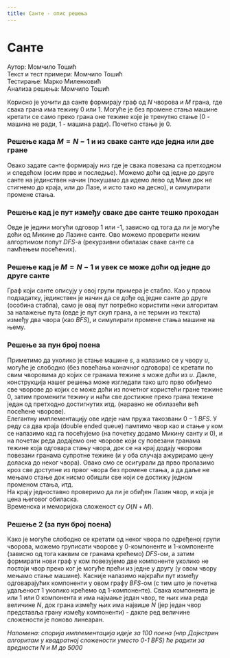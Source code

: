 ```yaml
---
title: Санте - опис решења
---
```


# Санте

Аутор: Момчило Тошић<br>
Текст и тест примери: Момчило Тошић<br>
Тестирање: Марко Миленковић<br>
Анализа решења: Момчило Тошић<br>

Корисно је уочити да санте формирају граф од $N$ чворова и $M$ грана, где свака грана има тежину 0 или 1. Могуће је без промене стања машине кретати се само преко грана оне тежине које је тренутно стање (0 - машина не ради, 1 - машина ради). Почетно стање је 0.

### Решење када $M = N-1$ и из сваке санте иде једна или две гране

Овако задате санте формирају низ где је свака повезана са претходном и следећом (осим прве и последње).
Можемо доћи од једне до друге санте на јединствен начин (покушамо да идемо лево од Мике док не стигнемо до краја, или до Лазе, и исто тако на десно), и симулирати промене
стања.

### Решење кад је пут између сваке две санте тешко проходан

Овде је једини могући одговор 1 или -1, зависно од тога да ли је могуће доћи од Микине до Лазине санте. Ово можемо проверити неким алгортимом попут $DFS$-а (рекурзивни обилазак сваке санте са памћењем посећених).

### Решење кад је $M = N-1$ и увек се може доћи од једне до друге санте

Граф који санте описују у овој групи примера је стабло. Као у првом подзадатку, јединствен је начин да се дође од једне санте до друге (особина стабла), само је овај пут
потребно користити неки алгоритам за налажење пута (овде је пут скуп грана, а не термин из текста) између два чвора (као $BFS$), и симулирати промене стања машине на њему.

### Решење за пун број поена

Приметимо да уколико је стање машине $s$, а налазимо се у чвору $u$, могуће је слободно (без повећања коначног одговора) се кретати по свим чворовима
до којих се гранама тежине $s$ може доћи из $u$. Дакле, конструкција нашег решења може изгледати тако што прво обиђемо све чворове до којих се може доћи из почетног користећи гране
тежине 0, затим променити тежину и наћи све достижне преко грана тежине један од претходно достигнутих итд. (наравно не обилазећи већ посећене чворове).<br>
Елегантну имплементацију ове идеје нам пружа такозвани $0-1$ $BFS$. У реду са два краја (double ended queue) памтимо чвор као и стање у ком се налазимо кад га посећујемо (на почетку додамо Микину санту и 0),
и на почетак реда додајемо оне чворове који су повезани гранама тежине која одговара стању чвора, 
док се на крај додају чворови повезани гранама супротне тежине (и у оба случаја ажурирамо цену доласка до неког чвора). Овако смо се осигурали да прво пролазимо кроз
све доступне из првог чвора без промене стања, а да даље не мењамо стање док нисмо обишли све који се достижу једном променом стања, итд.<br>
На крају једноставно проверимо да ли је обиђен Лазин чвор, и која је цена његовог обиласка.<br> Временска и меморијска сложеност су $O(N+M)$.<br>

### Решење 2 (за пун број поена)

Како је могуће слободно се кретати од неког чвора по одређеној групи чворова, можемо груписати чворове у 0-компоненте и 1-компоненте (зависно од тога каквим се гранама крећемо) $DFS$-ом,
а затим формирати нови граф у ком повезујемо две компоненте уколико не постоји чвор преко ког је могуће прећи из једне у другу (у овом чвору мењамо стање машине). Касније налазимо најкраћи пут између одговарајућих
компоненти у овом графу $BFS$-ом (с тим што је почетна удаљеност 1 уколико крећемо од 1-компоненте). Свака компонента је или 1 или 0 компонента и има најмање један чвор, те 
њих има реда величине $N$, док грана између њих има највише $N$ (јер један чвор представља грану између компоненти) - дакле ред величине сложености је поново линеаран.

*Напомена: спорија имплементација идеје за 100 поена (нпр Дајкстрин алгоритам у квадратној сложености уместо 0-1 BFS) ће радити за вредности N и M до 5000*
